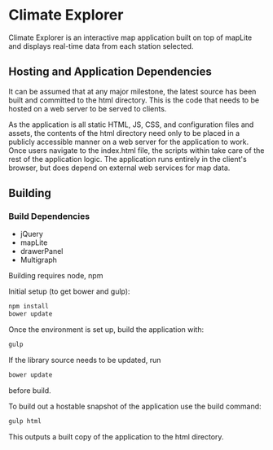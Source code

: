 # Climate Explorer

Climate Explorer is an interactive map application built on top of mapLite 
and displays real-time data from each station selected.


## Hosting and Application Dependencies
It can be assumed that at any major milestone, the latest source has been built and committed to the html directory. This is the code that needs to be hosted on a web server to be served to clients.

As the application is all static HTML, JS, CSS, and configuration files and assets, the contents of the html directory need only to be placed in a publicly accessible manner on a web server for the application to work. Once users navigate to the index.html file, the scripts within take care of the rest of the application logic. The application runs entirely in the client's browser, but does depend on external web services for map data.

## Building
### Build Dependencies
- jQuery
- mapLite
- drawerPanel
- Multigraph

Building requires node, npm

Initial setup (to get bower and gulp):
```javascript
npm install
bower update
```

Once the environment is set up, build the application with:
```javascript
gulp
```

If the library source needs to be updated, run
```javascript
bower update
```
before build.

To build out a hostable snapshot of the application use the build command:
```javascript
gulp html
```

This outputs a built copy of the application to the html directory. 
